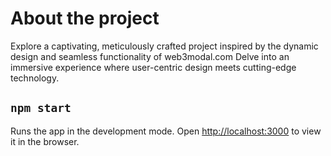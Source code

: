 # About the project
Explore a captivating, meticulously crafted project inspired by the dynamic design and seamless functionality of web3modal.com
Delve into an immersive experience where user-centric design meets cutting-edge technology.


## `npm start`
Runs the app in the development mode.
Open [http://localhost:3000](http://localhost:3000) to view it in the browser.